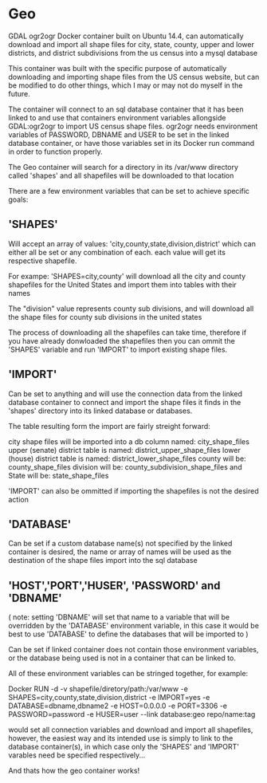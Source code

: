 Geo
===

GDAL ogr2ogr Docker container built on Ubuntu 14.4, can automatically download and import all shape files for city, state, county, upper and lower districts, and district subdivisions from the us census into a mysql database

This container was built with the specific purpose of automatically downloading and importing shape files from the US census website, but can be modified to do other things, which I may or may not do myself in the future. 

The container will connect to an sql database container that it has been linked to and use that containers environment variables allongside GDAL:ogr2ogr to import US census shape files. ogr2ogr needs environment variables of PASSWORD, DBNAME and USER to be set in the linked database container, or have those variables set in its Docker run command in order to function properly.

The Geo container will search for a directory in its /var/www directory called 'shapes' and all shapefiles will be downloaded to that location 

There are a few environment variables that can be set to achieve specific goals:

'SHAPES' 
-
Will accept an array of values: 'city,county,state,division,district' which can either all be set or any combination of each. each value will get its respective shapefile.

For exampe:
'SHAPES=city,county' will download all the city and county shapefiles for the United States and import them into tables with their names

The "division" value represents county sub divisions, and will download all the shape files for county sub divisions in the united states

The process of downloading all the shapefiles can take time, therefore if you have already donwloaded the shapefiles then you can ommit the 'SHAPES' variable and run 'IMPORT' to import existing shape files. 

'IMPORT'
-
Can be set to anything and will use the connection data from the linked database container to connect and import the shape files it finds in the 'shapes' directory into its linked database or databases. 

The table resulting form the import are fairly streight forward:

city shape files will be imported into a db column named: city_shape_files
upper (senate) district table is named: district_upper_shape_files
lower (house) district table is named: district_lower_shape_files
county will be: county_shape_files
division will be: county_subdivision_shape_files
and State will be: state_shape_files

'IMPORT' can also be ommitted if importing the shapefiles is not the desired action

'DATABASE' 
-
Can be set if a custom database name(s) not specified by the linked container is desired, the name or array of names will be used as the destination of the shape files import into the sql database

'HOST','PORT','HUSER', 'PASSWORD' and 'DBNAME' 
-
( note: setting 'DBNAME' will set that name to a variable that will be overridden by the 'DATABASE' environment variable, in this case it would be best to use 'DATABASE' to define the databases that will be imported to )

Can be set if linked container does not contain those environment variables, or the database being used is not in a container that can be linked to.

All of these environment variables can be stringed together, for example:

Docker RUN -d -v shapefile/diretory/path:/var/www -e SHAPES=city,county,state,division,district -e IMPORT=yes -e DATABASE=dbname,dbname2 -e HOST=0.0.0.0 -e PORT=3306 -e PASSWORD=password -e HUSER=user --link database:geo repo/name:tag

would set all connection variables and download and import all shapefiles, however, the easiest way and its intended use is simply to link to the database container(s), in which case only the 'SHAPES' and 'IMPORT' varables need be specified respectively...

And thats how the geo container works!
